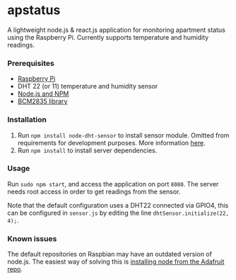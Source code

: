 # apstatus
A lightweight node.js &amp; react.js application for monitoring apartment status using the Raspberry Pi. Currently supports temperature and humidity readings.

### Prerequisites

- [Raspberry Pi](https://www.raspberrypi.org/)
- DHT 22 (or 11) temperature and humidity sensor
- [Node.js and NPM](https://nodejs.org/)
- [BCM2835 library](http://www.airspayce.com/mikem/bcm2835/)

### Installation

1. Run `npm install node-dht-sensor` to install sensor module. Omitted from requirements for development purposes. More information [here](https://github.com/momenso/node-dht-sensor).
2. Run `npm install` to install server dependencies.

### Usage

Run `sudo npm start`, and access the application on port `8080`. The server needs root access in order to get readings from the sensor. 

Note that the default configuration uses a DHT22 connected via GPIO4, this can be configured in `sensor.js` by editing the line `dhtSensor.initialize(22, 4);`.

### Known issues

The default repositories on Raspbian may have an outdated version of node.js. The easiest way of solving this is [installing node from the Adafruit repo](https://learn.adafruit.com/node-embedded-development/installing-node-dot-js).
